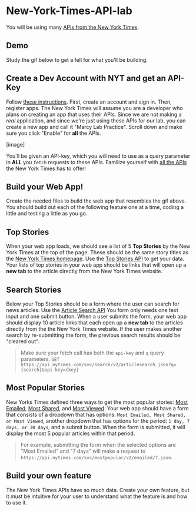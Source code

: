 # New-York-Times-API-lab

You will be using many [APIs from the New York Times](https://developer.nytimes.com/). 

## Demo

Study the gif below to get a fell for what you'll be building.

## Create a Dev Account with NYT and get an API-Key

Follow [these instructions](https://developer.nytimes.com/get-started). First, create an account and sign in. Then, register apps. The New York Times will assume you are a developer who plans on creating an app that uses their APIs. Since we are not making a _real_ application, and since we're just using these APIs for our lab, you can create a new app and call it "Marcy Lab Practice". Scroll down and make sure you click "Enable" for **all** the APIs. 

[image]

You'll be given an API-key, which you will need to use as a query parameter in **ALL** you `fetch` requests to these APIs. Familize yourself with [all the APIs](https://developer.nytimes.com/apis) the New York Times has to offer!

## Build your Web App!

Create the needed files to build the web app that resembles the gif above. You should build out each of the following feature one at a time, coding a little and testing a little as you go.

## Top Stories

When your web app loads, we should see a list of 5 **Top Stories** by the New York Times at the top of the page. These should be the same story titles as the [New York Times homepage](https://www.nytimes.com/). Use the [Top Stories API](https://developer.nytimes.com/docs/top-stories-product/1/overview) to get your data. Your lists of top stories in your web app should be links that will open up a **new tab** to the article directly from the New York Times website. 

## Search Stories

Below your Top Stories should be a form where the user can search for news articles. Use the [Article Search API](https://developer.nytimes.com/docs/articlesearch-product/1/routes/articlesearch.json/get) You form only needs one text input and one submit button. When a user submits the form, your web app should display 10 article links that each open up a **new tab** to the articles directly from the the New York Times website. If the user makes another search by re-submitting the form, the previous search results should be "cleared out". 

> Make sure your fetch call has both the `api-key` and `q` query parameters. 
> `GET https://api.nytimes.com/svc/search/v2/articlesearch.json?q={search}&api-key={key}`

## Most Popular Stories

New Yorks Times defined three ways to get the most popular stories: [Most Emailed](https://developer.nytimes.com/docs/most-popular-product/1/routes/emailed/%7Bperiod%7D.json/get), [Most Shared](https://developer.nytimes.com/docs/most-popular-product/1/routes/shared/%7Bperiod%7D.json/get), and [Most Viewed](https://developer.nytimes.com/docs/most-popular-product/1/routes/viewed/%7Bperiod%7D.json/get). Your web app should have a form that consists of a dropdown that has options: `Most Emailed, Most Shared, or Most Viewed`, another dropdown that has options for the period: `1 day, 7 days, or 30 days`, and a submit button. When the form is submitted, it will display the most 5 popular articles within that period. 

> For example, submitting the form when the selected options are "Most Emailed" and "7 days" will make a request to `https://api.nytimes.com/svc/mostpopular/v2/emailed/7.json`. 

## Build your own feature

The New York Times APIs have so much data. Create your own feature, but it must be intuitive for your user to understand what the feature is and how to use it. 
